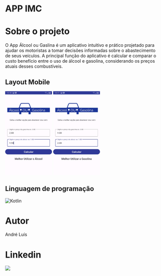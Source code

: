 # APP IMC


# Sobre o projeto

O App Álcool ou Gaslina é um aplicativo intuitivo e prático projetado para ajudar os motoristas a tomar decisões informadas sobre o abastecimento de seus veículos. 
A principal função do aplicativo é calcular e comparar o custo benefício entre o uso de álcool e gasolina, considerando os preços atuais desses combustíveis.



## Layout Mobile
<p align="left">
  <img src="https://github.com/Celbute/phots/blob/master/assets/AppGasolina/Screenshot_20231220-144038_appGosolinaAlcool.jpg" alt="principal" width="30%">
  <img src="https://github.com/Celbute/phots/blob/master/assets/AppGasolina/Screenshot_20231220-144108_appGosolinaAlcool.jpg" alt="peso-baixo"  width="30%">

  
</p>


## Linguagem de programação
![Kotlin](https://img.shields.io/badge/kotlin-%237F52FF.svg?style=for-the-badge&logo=kotlin&logoColor=white)&nbsp;

# Autor
André Luís 

# Linkedin
<a href="https://www.linkedin.com/in/andr%C3%A9-lu%C3%ADs-14a8772a2/" target="_blank"><img src="https://img.shields.io/badge/-LinkedIn-%230077B5?style=for-the-badge&logo=linkedin&logoColor=white"  target="_blank"></a> 
